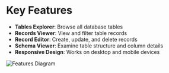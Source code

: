 # Key Features

- **Tables Explorer**: Browse all database tables
- **Records Viewer**: View and filter table records
- **Record Editor**: Create, update, and delete records
- **Schema Viewer**: Examine table structure and column details
- **Responsive Design**: Works on desktop and mobile devices

![Features Diagram](https://cloudscape.design/images/components/table.png)